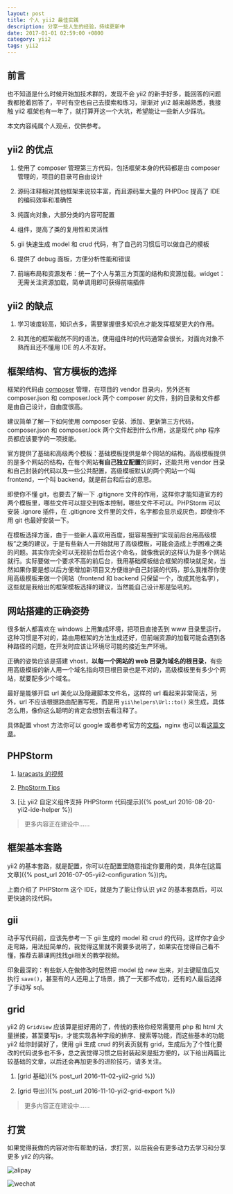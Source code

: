 ```yaml
---
layout: post
title: 个人 yii2 最佳实践
description: 分享一些人生的经验，持续更新中
date: 2017-01-01 02:59:00 +0800
category: yii2
tags: yii2
---
```


## 前言

也不知道是什么时候开始加技术群的，发现不会 yii2 的新手好多，能回答的问题我都抢着回答了，平时有空也自己去摸索和练习，渐渐对 yii2 越来越熟悉，我接触 yii2 框架也有一年了，就打算开这一个大坑，希望能让一些新人少踩坑。

本文内容纯属个人观点，仅供参考。

## yii2 的优点

1. 使用了 composer 管理第三方代码，包括框架本身的代码都是由 composer 管理的，项目的目录可自由设计

2. 源码注释相对其他框架来说较丰富，而且源码里大量的 PHPDoc 提高了 IDE 的编码效率和准确性

3. 纯面向对象，大部分类的内容可配置

4. 组件，提高了类的复用性和灵活性

5. gii 快速生成 model 和 crud 代码，有了自己的习惯后可以做自己的模板

6. 提供了 debug 面板，方便分析性能和错误

7. 前端布局和资源发布：统一了个人与第三方页面的结构和资源加载。widget：无需关注资源加载，简单调用即可获得前端插件

## yii2 的缺点

1. 学习坡度较高，知识点多，需要掌握很多知识点才能发挥框架更大的作用。

2. 和其他的框架截然不同的语法，使用组件时的代码通常会很长，对面向对象不熟而且还不懂用 IDE 的人不友好。

## 框架结构、官方模板的选择

框架的代码由 [composer](http://docs.phpcomposer.com/) 管理，在项目的 vendor 目录内，另外还有 composer.json 和 composer.lock 两个 composer 的文件，别的目录和文件都是由自己设计，自由度很高。

建议简单了解一下如何使用 composer 安装、添加、更新第三方代码，composer.json 和 composer.lock 两个文件起到什么作用，这是现代 php 程序员都应该要学的一项技能。

官方提供了基础和高级两个模板：基础模板提供是单个网站的结构。高级模板提供的是多个网站的结构，在每个网站**有自己独立配置**的同时，还能共用 vendor 目录和自己封装的代码以及一些公共配置，高级模板默认的两个网站一个叫 frontend，一个叫 backend，就是前台和后台的意思。

即使你不懂 git，也要去了解一下 .gitignore 文件的作用，这样你才能知道官方的两个模板里，哪些文件可以提交到版本控制，哪些文件不可以。PHPStorm 可以安装 .ignore 插件，在 .gitignore 文件里的文件，名字都会显示成灰色，即使你不用 git 也最好安装一下。

在模板选择方面，由于一些新人喜欢用百度，挺容易搜到“实现前后台用高级模板”之类的建议，于是有些新人一开始就用了高级模板，可能会造成上手困难之类的问题。其实你完全可以无视前台后台这个命名，就像我说的这样认为是多个网站就行。实际要做一个要求不高的前后台，我用基础模板结合框架的模块就足矣，当然如果你要是想以后方便增加新项目又方便维护自己封装的代码，那么我推荐你使用高级模板来做一个网站（frontend 和 backend 只保留一个，改成其他名字），这些就是我给出的框架模板选择的建议，当然能自己设计那是坠吼的。

## 网站搭建的正确姿势

很多新人都喜欢在 windows 上用集成环境，把项目直接丢到 www 目录里运行，这种习惯是不对的，路由用框架的方法生成还好，但前端资源的加载可能会遇到各种路径的问题，在开发时应该让环境尽可能的接近生产环境。

正确的姿势应该是搭建 vhost，**以每一个网站的 web 目录为域名的根目录**，有些用高级模板的新人用一个域名指向项目根目录也是不对的，高级模板里有多少个网站，就要配多少个域名。

最好是能够开启 url 美化以及隐藏脚本文件名，这样的 url 看起来非常简洁，另外，url 不应该根据路由配置写死，而是用 `yii\helpers\Url::to()` 来生成，具体怎么用，像你这么聪明的肯定会想到去看注释了。

具体配置 vhost 方法你可以 google 或者参考官方的[文档](https://github.com/yiisoft/yii2/blob/master/docs/guide-zh-CN/start-installation.md#配置-web-服务器-)，nginx 也可以看[这篇文章](http://www.getyii.com/topic/31)。

## PHPStorm

1. [laracasts 的视频](https://laracasts.com/series/how-to-be-awesome-in-phpstorm)

2. [PhpStorm Tips](phpstorm.tips)

3. [让 yii2 自定义组件支持 PHPStorm 代码提示]({% post_url 2016-08-20-yii2-ide-helper %})

> 更多内容正在建设中......

## 框架基本套路

yii2 的基本套路，就是配置，你可以在配置里随意指定你要用的类，具体在[这篇文章]({% post_url 2016-07-05-yii2-configuration %})内。

上面介绍了 PHPStorm 这个 IDE，就是为了能让你认识 yii2 的基本套路后，可以更快速的找代码。

## gii

动手写代码前，应该先参考一下 gii 生成的 model 和 crud 的代码，这样你才会少走弯路，用法挺简单的，我觉得这里就不需要多说明了，如果实在觉得自己看不懂，推荐去慕课网找找gii相关的教学视频。

印象最深的：有些新人在做修改时居然把 model 给 new 出来，对主键赋值后又执行 `save()`，甚至有的人还用上了场景，搞了一天都不成功，还有的人最后选择了手动写 sql。

## grid

yii2 的 `GridView` 应该算是挺好用的了，传统的表格你经常需要用 php 和 html 大量拼接，甚至要写js，才能实现各种字段的排序、搜索等功能，而这些基本的功能 yii2 给你封装好了，使用 gii 生成 crud 的列表页就有 grid，生成后为了个性化要改的代码说多也不多，总之我觉得习惯之后封装起来是挺方便的，以下给出两篇比较基础的文章，以后还会再加更多的进阶技巧，请多关注。

1. [grid 基础]({% post_url 2016-11-02-yii2-grid %})

2. [grid 导出]({% post_url 2016-11-10-yii2-grid-export %})

> 更多内容正在建设中......

## 打赏

如果觉得我做的内容对你有帮助的话，求打赏，以后我会有更多动力去学习和分享更多 yii2 的内容。

![alipay](https://raw.githubusercontent.com/hubeiwei/hubeiwei.github.io/master/images/pay/ali_pay.jpg "支付宝")

![wechat](https://raw.githubusercontent.com/hubeiwei/hubeiwei.github.io/master/images/pay/wechat_pay.png "微信")
